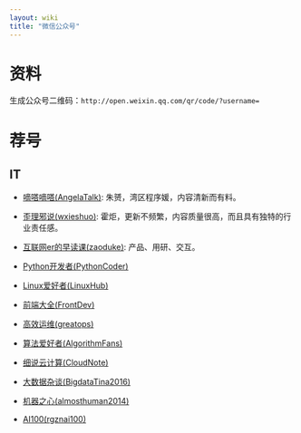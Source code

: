 ```yaml
---
layout: wiki
title: "微信公众号"
---
```


# 资料

生成公众号二维码：`http://open.weixin.qq.com/qr/code/?username=`

# 荐号

## IT

* [嘀嗒嘀嗒(AngelaTalk)](http://open.weixin.qq.com/qr/code/?username=AngelaTalk): 朱赟，湾区程序媛，内容清新而有料。
* [歪理邪说(wxieshuo)](http://open.weixin.qq.com/qr/code/?username=wxieshuo): 霍炬，更新不频繁，内容质量很高，而且具有独特的行业责任感。

* [互联网er的早读课(zaoduke)](http://open.weixin.qq.com/qr/code/?username=zaoduke): 产品、用研、交互。
* [Python开发者(PythonCoder)](http://open.weixin.qq.com/qr/code/?username=PythonCoder)
* [Linux爱好者(LinuxHub)](http://open.weixin.qq.com/qr/code/?username=LinuxHub)
* [前端大全(FrontDev)](http://open.weixin.qq.com/qr/code/?username=FrontDev)
* [高效运维(greatops)](http://open.weixin.qq.com/qr/code/?username=greatops)
* [算法爱好者(AlgorithmFans)](http://open.weixin.qq.com/qr/code/?username=AlgorithmFans)
* [细说云计算(CloudNote)](http://open.weixin.qq.com/qr/code/?username=CloudNote)
* [大数据杂谈(BigdataTina2016)](http://open.weixin.qq.com/qr/code/?username=BigdataTina2016)
* [机器之心(almosthuman2014)](http://open.weixin.qq.com/qr/code/?username=almosthuman2014)
* [AI100(rgznai100)](http://open.weixin.qq.com/qr/code/?username=rgznai100)
